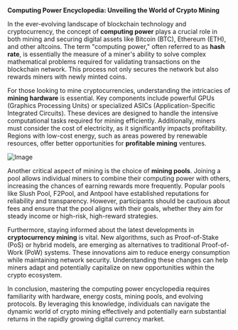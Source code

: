 **Computing Power Encyclopedia: Unveiling the World of Crypto Mining**

In the ever-evolving landscape of blockchain technology and cryptocurrency, the concept of **computing power** plays a crucial role in both mining and securing digital assets like Bitcoin (BTC), Ethereum (ETH), and other altcoins. The term "computing power," often referred to as **hash rate**, is essentially the measure of a miner's ability to solve complex mathematical problems required for validating transactions on the blockchain network. This process not only secures the network but also rewards miners with newly minted coins.

For those looking to mine cryptocurrencies, understanding the intricacies of **mining hardware** is essential. Key components include powerful GPUs (Graphics Processing Units) or specialized ASICs (Application-Specific Integrated Circuits). These devices are designed to handle the intensive computational tasks required for mining efficiently. Additionally, miners must consider the cost of electricity, as it significantly impacts profitability. Regions with low-cost energy, such as areas powered by renewable resources, offer better opportunities for **profitable mining** ventures.

![Image](https://github.com/user-attachments/assets/31692037-0104-4703-abd1-696b6a7dd41b)

Another critical aspect of mining is the choice of **mining pools**. Joining a pool allows individual miners to combine their computing power with others, increasing the chances of earning rewards more frequently. Popular pools like Slush Pool, F2Pool, and Antpool have established reputations for reliability and transparency. However, participants should be cautious about fees and ensure that the pool aligns with their goals, whether they aim for steady income or high-risk, high-reward strategies.

Furthermore, staying informed about the latest developments in **cryptocurrency mining** is vital. New algorithms, such as Proof-of-Stake (PoS) or hybrid models, are emerging as alternatives to traditional Proof-of-Work (PoW) systems. These innovations aim to reduce energy consumption while maintaining network security. Understanding these changes can help miners adapt and potentially capitalize on new opportunities within the crypto ecosystem.

In conclusion, mastering the computing power encyclopedia requires familiarity with hardware, energy costs, mining pools, and evolving protocols. By leveraging this knowledge, individuals can navigate the dynamic world of crypto mining effectively and potentially earn substantial returns in the rapidly growing digital currency market.